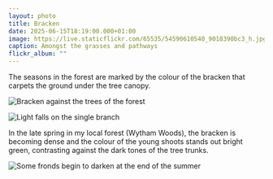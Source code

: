 ```yaml
---
layout: photo
title: Bracken
date: 2025-06-15T18:19:00.000+01:00
image: https://live.staticflickr.com/65535/54590610540_9018390bc3_h.jpg
caption: Amongst the grasses and pathways
flickr_album: ""
---
```

The seasons in the forest are marked by the colour of the bracken that carpets the ground under the tree canopy. 

![Bracken against the trees of the forest](https://live.staticflickr.com/65535/54590661168_c4fcab8bb1_h.jpg)

![Light falls on the single branch](https://live.staticflickr.com/65535/54590742533_173b82936d_h.jpg)

In the late spring in my local forest (Wytham Woods), the bracken is becoming dense and the colour of the young shoots stands out bright green, contrasting against the dark tones of the tree trunks.


![Some fronds begin to darken at the end of the summer](https://live.staticflickr.com/65535/54590942799_3380767cd1_h.jpg)
